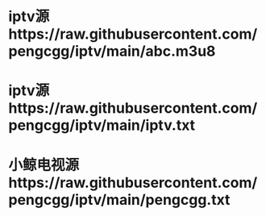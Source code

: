 # iptv源https://raw.githubusercontent.com/pengcgg/iptv/main/abc.m3u8

# iptv源https://raw.githubusercontent.com/pengcgg/iptv/main/iptv.txt

# 小鲸电视源https://raw.githubusercontent.com/pengcgg/iptv/main/pengcgg.txt
